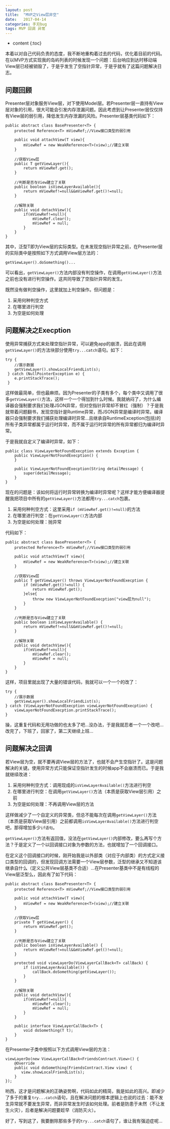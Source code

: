 ```yaml
---
layout: post
title:  "MVP之View层非空"
date:   2017-04-14
categories: 手刃bug
tags: MVP 回调 异常
---
```


* content
{:toc}

本着以对自己代码负责的态度，我不断地重构着过去的代码，优化着目前的代码。在以MVP方式实现我的岛屿列表的时候发现一个问题：后台响应到达时移动端View层已经被销毁了，于是乎发生了空指针异常，于是乎就有了这篇问题解决日志。




## 问题回顾

Presenter层对象服务View层，对下使用Model层。若Presenter层一直持有View层对象的引用，很大可能会引发内存泄漏问题。因此考虑到让Presenter层仅仅持有View层的弱引用，降低发生内存泄漏的风险。Presenter层基类代码如下：

	public abstract class BasePresenter<T> {
	    protected Reference<T> mViewRef;//View接口类型的弱引用
	
	    public void attachView(T view){
	        mViewRef = new WeakReference<T>(view);//建立关联
	    }
	
	    //获取View层
	    public T getViewLayer(){
	        return mViewRef.get(); 
	    }
	
	    //判断是否与View建立了关联
	    public boolean isViewLayerAvailable(){
	        return mViewRef!=null&&mViewRef.get()!=null;
	    }
	
	    //解除关联
	    public void detachView(){
	        if(mViewRef!=null){
	            mViewRef.clear();
	            mViewRef = null;
	        }
	    }
	}

其中，泛型T即为View层的实际类型。在未发现空指针异常之前，在Presenter层的实际类中是按照如下方式调用View层方法的：

	getViewLayer().doSomething()...

可以看出，`getViewLayer()`方法内部没有判空操作，在调用`getViewLayer()`方法之前也没有进行判空操作。这共同导致了空指针异常的发生。

既然没有做判空操作，这里就加上判空操作。但问题是：

1. 采用何种判空方式
2. 在哪里进行判空
3. 为空是如何处理

## 问题解决之Execption

使用异常捕获方式来处理空指针异常，可以避免app的崩溃，因此在调用`getViewLayer()`的方法块部分使用`try...catch`语句。如下：

	try {
    	//展示数据
        getViewLayer().showLocalFriendList(s);
     } catch (NullPointerException e) {
        e.printStackTrace();
     }

这样做最简单，但也最麻烦。因为Presenter的子类有多个，每个类中又调用了很多`getViewLayer()`方法，这样一个一个得加到什么时候。我就纳闷了，为什么编译器会强制要求我们处理JSON异常，但对空指针异常却不冒红（强制）？于是我就带着问题翻书，发现空指针是Runtime异常，而JSON异常是编译时异常。编译器只会强制要求我们捕获处理编译时异常...且继承自RuntimeException(包括)的所有子类异常都属于运行时异常，而不属于运行时异常的所有异常都归为编译时异常。

于是我就自定义了编译时异常，如下：

	public class ViewLayerNotFoundExecption extends Exception {
	    public ViewLayerNotFoundExecption() {
	    }
	
	    public ViewLayerNotFoundExecption(String detailMessage) {
	        super(detailMessage);
	    }
	}


现在的问题是：该如何将运行时异常转换为编译时异常呢？这样才能方便编译器提醒我把项目中所有的`getViewLayer()`方法都用`try...catch`包裹。

1. 采用何种判空方式：这里采用`if (mViewRef.get()!=null)`的方法
2. 在哪里进行判空：在`getViewLayer()`方法内部
3. 为空是如何处理：抛异常

代码如下：

	public abstract class BasePresenter<T> {
	    protected Reference<T> mViewRef;//View接口类型的弱引用
	
	    public void attachView(T view){
	        mViewRef = new WeakReference<T>(view);//建立关联
	    }
	
	    //获取View层
	    public T getViewLayer() throws ViewLayerNotFoundExecption {
	        if (mViewRef.get()!=null) {
	            return mViewRef.get();
	        }else{
	            throw new ViewLayerNotFoundExecption("view层为null");
	        }
	    }
	
	    //判断是否与View建立了关联
	    public boolean isViewLayerAvailable() {
	        return mViewRef!=null&&mViewRef.get()!=null;
	    }
	
	    //解除关联
	    public void detachView(){
	        if(mViewRef!=null){
	            mViewRef.clear();
	            mViewRef = null;
	        }
	    }
	}

这样，项目里就出现了大量的错误代码，我就可以一个一个的改了：

	try {
	    //展示数据
	    getViewLayer().showLocalFriendList(s);
	} catch (ViewLayerNotFoundExecption viewLayerNotFoundExecption) {
	    viewLayerNotFoundExecption.printStackTrace();
	}

操，这重复代码和无用功做的也太多了吧...没办法，于是我就忍者一个一个改吧...改完了，下班了，回家了，第二天继续上班...

## 问题解决之回调

若View层为空，就不要再调View层的方法了，也就不会产生空指针了。这是问题解决的关键。使用异常方式只能保证空指针发生的时候app不会崩溃而已。于是我就继续改进：

1. 采用何种判空方式：调用现成的`isViewLayerAvailable()`方法进行判空
2. 在哪里进行判空：在调用`getViewLayer()`方法（本质是获取View层引用）之前
3. 为空是如何处理：不再调用View层的方法

这样做减少了一个自定义的异常类，但总不能每次在调用`getViewLayer()`方法（本质是获取View层引用）之前都调用`isViewLayerAvailable()`方法进行判空吧，那得增加多少`if语句`。

`getViewLayer()`方法有返回值，没法在`getViewLayer()`内部修改，要么再写个方法？于是定义了一个以回调接口对象为参数的方法，也就增加了一个回调接口。

在定义这个回调接口的时候，刚开始我是以外部类（对应于内部类）的方式定义接口类型的回调的，但发现回调方法需要一个View层参数，泛型的继承又不知道该继承自什么（定义公共View层基类不合适）...在Presenter基类中不是有线程的View层泛型么，因此有了如下代码：

	public abstract class BasePresenter<T> {
	    protected Reference<T> mViewRef;//View接口类型的弱引用
	
	    public void attachView(T view){
	        mViewRef = new WeakReference<T>(view);//建立关联
	    }
	
	    //获取View层
	    private T getViewLayer() {
	        return mViewRef.get();
	    }
	
	    //判断是否与View建立了关联
	    public boolean isViewLayerAvailable() {
	        return mViewRef!=null&&mViewRef.get()!=null;
	    }
	
	    protected void viewLayerDo(ViewLayerCallBack<T> callBack) {
	        if (isViewLayerAvailable()) {
	            callBack.doSomething(getViewLayer());
	        }
	    }
	
	    //解除关联
	    public void detachView(){
	        if(mViewRef!=null){
	            mViewRef.clear();
	            mViewRef = null;
	        }
	    }
	
	    public interface ViewLayerCallBack<T> {
	        void doSomething(T t);
	    }
	}

在Presenter子类中按照以下方式调用View层的方法：

	viewLayerDo(new ViewLayerCallBack<FriendsContract.View>() {
	    @Override
	    public void doSomething(FriendsContract.View view) {
	       view.showLocalFriendList(s);
	    }
	});

哟西，这才是问题解决的正确姿势啊，代码如此的精简，我是如此的高兴。即减少了多于的重复`try...catch`语句，且在解决问题的根本逻辑上也说的过去：能不发生异常就不要发生异常，而非异常发生时该如何处理。前者是防患于未然（不让发生火灾），后者是解决问题要趁早（消防灭火）。

好了，写到这了，我要删除那些多于的`try...catch`语句了，谁让我有强迫症呢...